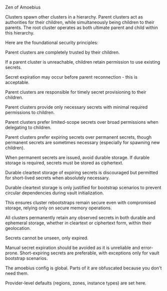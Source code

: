 Zen of Amoebius

Clusters spawn other clusters in a hierarchy. Parent clusters act as authorities for their children, while simultaneously being children to their parents. The root cluster operates as both ultimate parent and child within this hierarchy.

Here are the foundational security principles:

Parent clusters are completely trusted by their children.

If a parent cluster is unreachable, children retain permission to use existing secrets.

Secret expiration may occur before parent reconnection - this is acceptable.

Parent clusters are responsible for timely secret provisioning to their children.

Parent clusters provide only necessary secrets with minimal required permissions to children.

Parent clusters prefer limited-scope secrets over broad permissions when delegating to children.

Parent clusters prefer expiring secrets over permanent secrets, though permanent secrets are sometimes necessary (especially for spawning new children).

When permanent secrets are issued, avoid durable storage. If durable storage is required, secrets must be stored as ciphertext.

Durable cleartext storage of expiring secrets is discouraged but permitted for short-lived secrets when absolutely necessary.

Durable cleartext storage is only justified for bootstrap scenarios to prevent circular dependencies during vault initialization.

This ensures cluster rebootstraps remain secure even with compromised storage, relying only on secure memory operations.

All clusters permanently retain any observed secrets in both durable and ephemeral storage, whether in cleartext or ciphertext form, within their geolocation.

Secrets cannot be unseen, only expired.

Manual secret expiration should be avoided as it is unreliable and error-prone. Short-expiring secrets are preferable, with exceptions only for vault bootstrap scenarios.

The amoebius config is global. Parts of it are obfuscated because you don't need them.

Provider-level defaults (regions, zones, instance types) are set here.